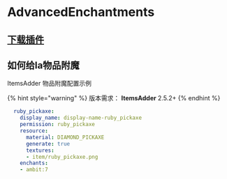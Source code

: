 # AdvancedEnchantments

## [下载插件](https://www.spigotmc.org/resources/43058/)

## 如何给Ia物品附魔

ItemsAdder 物品附魔配置示例

{% hint style="warning" %}
版本需求：
**ItemsAdder** 2.5.2+
{% endhint %}

```yaml
  ruby_pickaxe:
    display_name: display-name-ruby_pickaxe
    permission: ruby_pickaxe
    resource:
      material: DIAMOND_PICKAXE
      generate: true
      textures:
      - item/ruby_pickaxe.png
    enchants:
    - ambit:7
```
